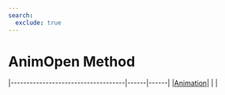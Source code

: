 ```yaml
---
search:
  exclude: true
---
```


<h1 class="heading"><span class="name">AnimOpen Method</span></h1>

|------------------------------------|------|------|
|[Animation](../objects/animation.md)|&nbsp;|&nbsp;|
